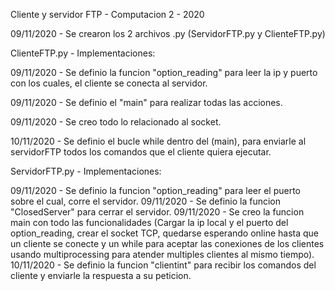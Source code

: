 Cliente y servidor FTP - Computacion 2 - 2020

09/11/2020 - Se crearon los 2 archivos .py (ServidorFTP.py y ClienteFTP.py)

ClienteFTP.py - Implementaciones:

09/11/2020 - Se definio la funcion "option_reading" para leer la ip y puerto con los cuales, el cliente se conecta al servidor.

09/11/2020 - Se definio el "main" para realizar todas las acciones.

09/11/2020 - Se creo todo lo relacionado al socket.

10/11/2020 - Se definio el bucle while dentro del (main), para enviarle al servidorFTP todos los comandos que el cliente quiera ejecutar.

ServidorFTP.py - Implementaciones:

09/11/2020 - Se definio la funcion "option_reading" para leer el puerto sobre el cual, corre el servidor.
09/11/2020 - Se definio la funcion "ClosedServer" para cerrar el servidor.
09/11/2020 - Se creo la funcion main con todo las funcionalidades (Cargar la ip local y el puerto del option_reading, crear el socket TCP, quedarse esperando online hasta que un cliente se conecte y un while para aceptar las conexiones de los clientes usando multiprocessing para atender multiples clientes al mismo tiempo). 
10/11/2020 - Se definio la funcion "clientint" para recibir los comandos del cliente y enviarle la respuesta a su peticion.